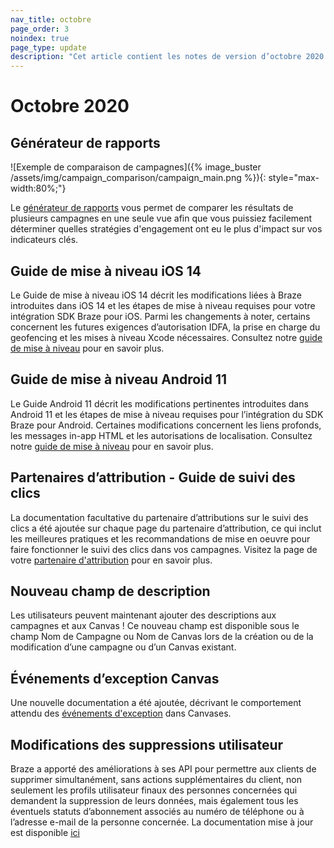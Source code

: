 ```yaml
---
nav_title: octobre
page_order: 3
noindex: true
page_type: update
description: "Cet article contient les notes de version d’octobre 2020."
---
```


# Octobre 2020

## Générateur de rapports

![Exemple de comparaison de campagnes]({% image_buster /assets/img/campaign_comparison/campaign_main.png %}){: style="max-width:80%;"}

Le [générateur de rapports]({{site.baseurl}}/report_builder) vous permet de comparer les résultats de plusieurs campagnes en une seule vue afin que vous puissiez facilement déterminer quelles stratégies d'engagement ont eu le plus d'impact sur vos indicateurs clés.

## Guide de mise à niveau iOS 14

Le Guide de mise à niveau iOS 14 décrit les modifications liées à Braze introduites dans iOS 14 et les étapes de mise à niveau requises pour votre intégration SDK Braze pour iOS. Parmi les changements à noter, certains concernent les futures exigences d’autorisation IDFA, la prise en charge du geofencing et les mises à niveau Xcode nécessaires. Consultez notre [guide de mise à niveau]({{site.baseurl}}/developer_guide/platforms/legacy_sdks/ios/initial_sdk_setup/overview/) pour en savoir plus. 

## Guide de mise à niveau Android 11

Le Guide Android 11 décrit les modifications pertinentes introduites dans Android 11 et les étapes de mise à niveau requises pour l’intégration du SDK Braze pour Android. Certaines modifications concernent les liens profonds, les messages in-app HTML et les autorisations de localisation. Consultez notre [guide de mise à niveau]({{site.baseurl}}/developer_guide/platforms/android/android_13/) pour en savoir plus.

## Partenaires d’attribution - Guide de suivi des clics

La documentation facultative du partenaire d’attributions sur le suivi des clics a été ajoutée sur chaque page du partenaire d’attribution, ce qui inclut les meilleures pratiques et les recommandations de mise en oeuvre pour faire fonctionner le suivi des clics dans vos campagnes. Visitez la page de votre [partenaire d'attribution]({{site.baseurl}}/partners/advertising_technologies/attribution/) pour en savoir plus. 

## Nouveau champ de description

Les utilisateurs peuvent maintenant ajouter des descriptions aux campagnes et aux Canvas ! Ce nouveau champ est disponible sous le champ Nom de Campagne ou Nom de Canvas lors de la création ou de la modification d’une campagne ou d’un Canvas existant. 

## Événements d’exception Canvas

Une nouvelle documentation a été ajoutée, décrivant le comportement attendu des [événements d'exception]({{site.baseurl}}/user_guide/engagement_tools/canvas/create_a_canvas/exit_criteria/#exception-events) dans Canvases. 

## Modifications des suppressions utilisateur

Braze a apporté des améliorations à ses API pour permettre aux clients de supprimer simultanément, sans actions supplémentaires du client, non seulement les profils utilisateur finaux des personnes concernées qui demandent la suppression de leurs données, mais également tous les éventuels statuts d’abonnement associés au numéro de téléphone ou à l’adresse e-mail de la personne concernée. La documentation mise à jour est disponible [ici]({{site.baseurl}}/help/dp-technical-assistance/#braze-recommendation-2)

